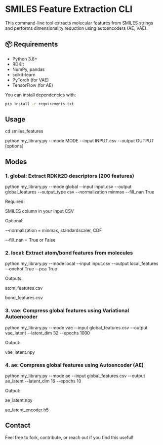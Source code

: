 # SMILES Feature Extraction CLI

This command-line tool extracts molecular features from SMILES strings and performs dimensionality reduction using autoencoders (AE, VAE).

## 📦 Requirements

- Python 3.8+
- RDKit
- NumPy, pandas
- scikit-learn
- PyTorch (for VAE)
- TensorFlow (for AE)

You can install dependencies with:

```bash
pip install -r requirements.txt
```

## Usage

cd smiles_features

python my_library.py --mode MODE --input INPUT.csv --output OUTPUT [options]


## Modes

### 1. global: Extract RDKit2D descriptors (200 features)

python my_library.py --mode global --input input.csv --output global_features --output_type csv --normalization minmax --fill_nan True

Required:

SMILES column in your input CSV

Optional:

--normalization = minmax, standardscaler, CDF

--fill_nan = True or False

### 2. local: Extract atom/bond features from molecules

python my_library.py --mode local --input input.csv --output local_features --onehot True --pca True

Outputs:

atom_features.csv

bond_features.csv

### 3. vae: Compress global features using Variational Autoencoder

python my_library.py --mode vae --input global_features.csv --output vae_latent --latent_dim 32 --epochs 1000

Output:

vae_latent.npy

### 4. ae: Compress global features using Autoencoder (AE)

python my_library.py --mode ae --input global_features.csv --output ae_latent --latent_dim 16 --epochs 10

Output:

ae_latent.npy

ae_latent_encoder.h5


## Contact

Feel free to fork, contribute, or reach out if you find this useful!

